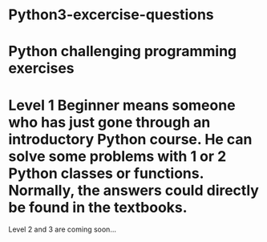 # Python3-excercise-questions
# Python challenging programming exercises

# Level 1	Beginner means someone who has just gone through an introductory Python course. He can solve some problems with 1 or 2 Python classes or functions. Normally, the answers could directly be found in the textbooks.

Level 2 and 3 are coming soon...
